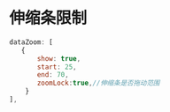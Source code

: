 # 伸缩条限制

```javascript
dataZoom: [
   {
       show: true,
       start: 25,
       end: 70,
       zoomLock:true,//伸缩条是否拖动范围
    }
],
```

